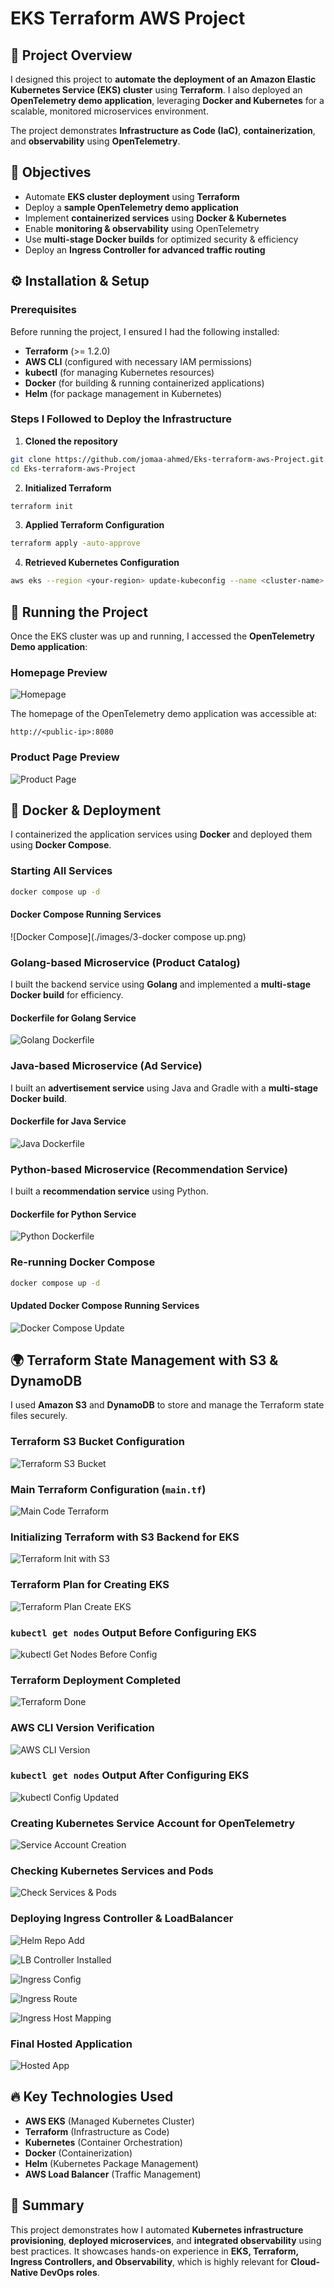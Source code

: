 # EKS Terraform AWS Project

## 📌 Project Overview
I designed this project to **automate the deployment of an Amazon Elastic Kubernetes Service (EKS) cluster** using **Terraform**. I also deployed an **OpenTelemetry demo application**, leveraging **Docker and Kubernetes** for a scalable, monitored microservices environment.

The project demonstrates **Infrastructure as Code (IaC)**, **containerization**, and **observability** using **OpenTelemetry**.

## 🎯 Objectives
- Automate **EKS cluster deployment** using **Terraform**
- Deploy a **sample OpenTelemetry demo application**
- Implement **containerized services** using **Docker & Kubernetes**
- Enable **monitoring & observability** using OpenTelemetry
- Use **multi-stage Docker builds** for optimized security & efficiency
- Deploy an **Ingress Controller for advanced traffic routing**

## ⚙️ Installation & Setup
### **Prerequisites**
Before running the project, I ensured I had the following installed:

- **Terraform** (>= 1.2.0)
- **AWS CLI** (configured with necessary IAM permissions)
- **kubectl** (for managing Kubernetes resources)
- **Docker** (for building & running containerized applications)
- **Helm** (for package management in Kubernetes)

### **Steps I Followed to Deploy the Infrastructure**
1. **Cloned the repository**
```sh
git clone https://github.com/jomaa-ahmed/Eks-terraform-aws-Project.git
cd Eks-terraform-aws-Project
```
2. **Initialized Terraform**
```sh
terraform init
```
3. **Applied Terraform Configuration**
```sh
terraform apply -auto-approve
```
4. **Retrieved Kubernetes Configuration**
```sh
aws eks --region <your-region> update-kubeconfig --name <cluster-name>
```

## 🚀 Running the Project
Once the EKS cluster was up and running, I accessed the **OpenTelemetry Demo application**:

### **Homepage Preview**
![Homepage](./images/1.png)

The homepage of the OpenTelemetry demo application was accessible at:
```
http://<public-ip>:8080
```

### **Product Page Preview**
![Product Page](./images/2.png)

## 🐳 Docker & Deployment
I containerized the application services using **Docker** and deployed them using **Docker Compose**.

### **Starting All Services**
```sh
docker compose up -d
```

#### **Docker Compose Running Services**
![Docker Compose](./images/3-docker compose up.png)

### **Golang-based Microservice (Product Catalog)**
I built the backend service using **Golang** and implemented a **multi-stage Docker build** for efficiency.

#### **Dockerfile for Golang Service**
![Golang Dockerfile](./images/4-golang-Dockerfile.png)

### **Java-based Microservice (Ad Service)**
I built an **advertisement service** using Java and Gradle with a **multi-stage Docker build**.

#### **Dockerfile for Java Service**
![Java Dockerfile](./images/6-Java-Dockerfile.png)

### **Python-based Microservice (Recommendation Service)**
I built a **recommendation service** using Python.

#### **Dockerfile for Python Service**
![Python Dockerfile](./images/7-python-Dockerfile.png)

### **Re-running Docker Compose**
```sh
docker compose up -d
```

#### **Updated Docker Compose Running Services**
![Docker Compose Update](./images/8-docker-compose-up.png)

## 🌍 Terraform State Management with S3 & DynamoDB
I used **Amazon S3** and **DynamoDB** to store and manage the Terraform state files securely.

### **Terraform S3 Bucket Configuration**
![Terraform S3 Bucket](./images/11-terraform-s3.png)

### **Main Terraform Configuration (`main.tf`)**
![Main Code Terraform](./images/12-maincodetf.png)

### **Initializing Terraform with S3 Backend for EKS**
![Terraform Init with S3](./images/13-terraform-init-using-s3-backend-eks.png)

### **Terraform Plan for Creating EKS**
![Terraform Plan Create EKS](./images/14-terraform-plan-create-eks.png)

### **`kubectl get nodes` Output Before Configuring EKS**
![kubectl Get Nodes Before Config](./images/15-kubcetl-get-nodesbeforeconfig.png)

### **Terraform Deployment Completed**
![Terraform Done](./images/16-terraform-done.png)

### **AWS CLI Version Verification**
![AWS CLI Version](./images/17-awscli.png)

### **`kubectl get nodes` Output After Configuring EKS**
![kubectl Config Updated](./images/18-kubectlworkingconfig.png)

### **Creating Kubernetes Service Account for OpenTelemetry**
![Service Account Creation](./images/19-createsa.png)

### **Checking Kubernetes Services and Pods**
![Check Services & Pods](./images/20-check-svc-and-pods.png)

### **Deploying Ingress Controller & LoadBalancer**
![Helm Repo Add](./images/26-helm-repo-add.png)

![LB Controller Installed](./images/27-lbcontrollerinstalledusinghelm.png)

![Ingress Config](./images/28-configure-ingress.png)

![Ingress Route](./images/29-configure-ingressroute.png)

![Ingress Host Mapping](./images/30-add-tohost-ipaddress.png)

### **Final Hosted Application**
![Hosted App](./images/32-localingress.png)

## 🔥 Key Technologies Used
- **AWS EKS** (Managed Kubernetes Cluster)
- **Terraform** (Infrastructure as Code)
- **Kubernetes** (Container Orchestration)
- **Docker** (Containerization)
- **Helm** (Kubernetes Package Management)
- **AWS Load Balancer** (Traffic Management)

## 📝 Summary
This project demonstrates how I automated **Kubernetes infrastructure provisioning**, **deployed microservices**, and **integrated observability** using best practices. It showcases hands-on experience in **EKS, Terraform, Ingress Controllers, and Observability**, which is highly relevant for **Cloud-Native DevOps roles**.
